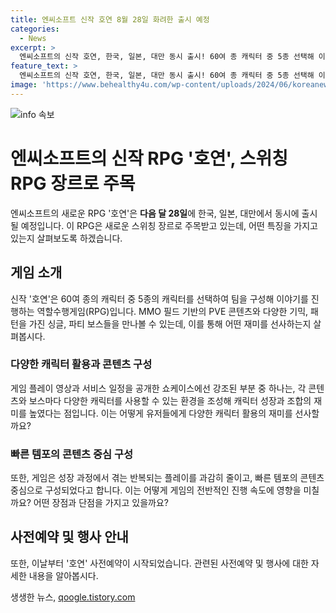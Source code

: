 ```yaml
---
title: 엔씨소프트 신작 호연 8월 28일 화려한 출시 예정
categories:
  - News
excerpt: >
  엔씨소프트의 신작 호연, 한국, 일본, 대만 동시 출시! 60여 종 캐릭터 중 5종 선택해 이야기를 쓰는 스위칭 RPG. PVE 콘텐츠, 다양한 보스 전 즐길 수 있으며, 캐릭터 성장과 조합의 재미를 높임.  플레이 템포 빠르고 육성 피로도 완화를 위해 영웅 간 레벨 및 장비 공유 시스템 도입. 사전예약 시작, 참여 시 보상 및 스마트폰 추첨 이벤트 진행.  요약문 
feature_text: >
  엔씨소프트의 신작 호연, 한국, 일본, 대만 동시 출시! 60여 종 캐릭터 중 5종 선택해 이야기를 쓰는 스위칭 RPG. PVE 콘텐츠, 다양한 보스 전 즐길 수 있으며, 캐릭터 성장과 조합의 재미를 높임.  플레이 템포 빠르고 육성 피로도 완화를 위해 영웅 간 레벨 및 장비 공유 시스템 도입. 사전예약 시작, 참여 시 보상 및 스마트폰 추첨 이벤트 진행.  요약문 
image: 'https://www.behealthy4u.com/wp-content/uploads/2024/06/koreanews.jpg'
---
```


<p><img src="https://www.behealthy4u.com/wp-content/uploads/2024/06/koreanews.jpg" alt="info 속보" /></p>

<h1 data-ke-size="size26"><b>엔씨소프트</b>의 신작 RPG '호연', <b>스위칭</b> RPG 장르로 주목</h1>

<p data-ke-size="size16">엔씨소프트의 새로운 RPG '호연'은 <b>다음 달 28일</b>에 한국, 일본, 대만에서 동시에 출시될 예정입니다. 이 RPG은 새로운 스위칭 장르로 주목받고 있는데, 어떤 특징을 가지고 있는지 살펴보도록 하겠습니다.</p>

<h2 data-ke-size="size24">게임 소개</h2>

<p data-ke-size="size16">신작 '호연'은 60여 종의 캐릭터 중 5종의 캐릭터를 선택하여 팀을 구성해 이야기를 진행하는 역할수행게임(RPG)입니다. MMO 필드 기반의 PVE 콘텐츠와 다양한 기믹, 패턴을 가진 싱글, 파티 보스들을 만나볼 수 있는데, 이를 통해 어떤 재미를 선사하는지 살펴봅시다.</p>

<h3 data-ke-size="size20"><b>다양한 캐릭터 활용과 콘텐츠 구성</b></h3>

<p data-ke-size="size16">게임 플레이 영상과 서비스 일정을 공개한 쇼케이스에선 강조된 부분 중 하나는, 각 콘텐츠와 보스마다 다양한 캐릭터를 사용할 수 있는 환경을 조성해 캐릭터 성장과 조합의 재미를 높였다는 점입니다. 이는 어떻게 유저들에게 다양한 캐릭터 활용의 재미를 선사할까요?</p>

<h3 data-ke-size="size20">빠른 템포의 콘텐츠 중심 구성</h3>

<p data-ke-size="size16">또한, 게임은 성장 과정에서 겪는 반복되는 플레이를 과감히 줄이고, 빠른 템포의 콘텐츠 중심으로 구성되었다고 합니다. 이는 어떻게 게임의 전반적인 진행 속도에 영향을 미칠까요? 어떤 장점과 단점을 가지고 있을까요?</p>

<h2 data-ke-size="size24">사전예약 및 행사 안내</h2>

<p data-ke-size="size16">또한, 이날부터 '호연' 사전예약이 시작되었습니다. 관련된 사전예약 및 행사에 대한 자세한 내용을 알아봅시다.</p>
생생한 뉴스, <a href="https://qoogle.tistory.com" rel="dofollow">qoogle.tistory.com</a>


